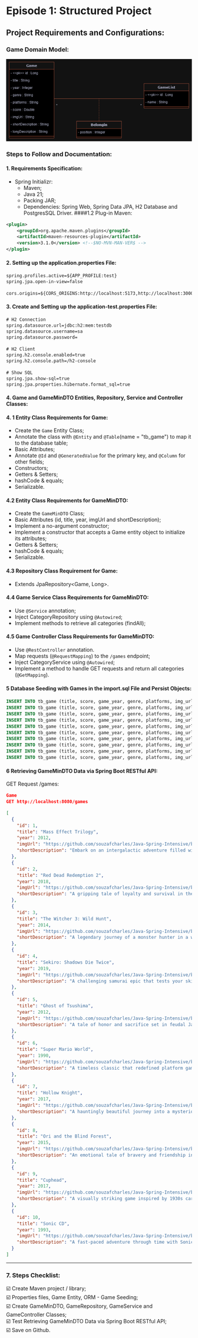 # Episode 1: Structured Project
## Project Requirements and Configurations:
### Game Domain Model:
![Game Domain Model](https://github.com/souzafcharles/Java-Spring-Intensive/blob/main/Episode_1_Structured_Project/gamelist/game-model.png)
### Steps to Follow and Documentation:
#### 1. Requirements Specification:
- Spring Initializr:
    - Maven;
    - Java 21;
    - Packing JAR;
    - Dependencies: Spring Web, Spring Data JPA, H2 Database and PostgresSQL Driver.
####1.2 Plug-in Maven:
```xml
<plugin>
	<groupId>org.apache.maven.plugins</groupId>
	<artifactId>maven-resources-plugin</artifactId>
	<version>3.1.0</version> <!--$NO-MVN-MAN-VER$ -->
</plugin>
```
#### 2. Setting up the application.properties File:
```properties
spring.profiles.active=${APP_PROFILE:test}
spring.jpa.open-in-view=false

cors.origins=${CORS_ORIGINS:http://localhost:5173,http://localhost:3000}
```
#### 3. Create and Setting up the application-test.properties File:
```properties
# H2 Connection
spring.datasource.url=jdbc:h2:mem:testdb
spring.datasource.username=sa
spring.datasource.password=

# H2 Client
spring.h2.console.enabled=true
spring.h2.console.path=/h2-console

# Show SQL
spring.jpa.show-sql=true
spring.jpa.properties.hibernate.format_sql=true
```
#### 4. Game and GameMinDTO Entities, Repository, Service and Controller Classes:
#### 4. 1 Entity Class Requirements for Game:
- Create the `Game` Entity Class;
- Annotate the class with `@Entity` and `@Table`(name = "tb_game") to map it to the database table;
- Basic Attributes;
- Annotate `@Id` and `@GeneratedValue` for the primary key, and `@Column` for other fields;
- Constructors;
- Getters & Setters;
- hashCode & equals;
- Serializable.
#### 4.2 Entity Class Requirements for GameMinDTO:
- Create the `GameMinDTO` Class;
- Basic Attributes (id, title, year, imgUrl and shortDescription);
- Implement a no-argument constructor;
- Implement a constructor that accepts a Game entity object to initialize its attributes;
- Getters & Setters;
- hashCode & equals;
- Serializable.
#### 4.3 Repository Class Requirement for Game:
- Extends JpaRepository<Game, Long>.
#### 4.4 Game Service Class Requirements for GameMinDTO:
- Use `@Service` annotation;
- Inject CategoryRepository using `@Autowired`;
- Implement methods to retrieve all categories (findAll);
#### 4.5 Game Controller Class Requirements for GameMinDTO:
- Use `@RestController` annotation.
- Map requests (`@RequestMapping`) to the `/games` endpoint;
- Inject CategoryService using `@Autowired`;
- Implement a method to handle GET requests and return all categories (`@GetMapping`).
#### 5 Database Seeding with Games in the import.sql File and Persist Objects:
```sql
INSERT INTO tb_game (title, score, game_year, genre, platforms, img_url, short_description, long_description) VALUES ('Mass Effect Trilogy', 4.8, 2012, 'Role-playing (RPG), Shooter', 'XBox, Playstation, PC', 'https://github.com/souzafcharles/Java-Spring-Intensive/blob/main/Episode_1_Structured_Project/gamelist/src/main/resources/static/img/1.png', 'Embark on an intergalactic adventure filled with choice, consequence, and epic battles.', 'The Mass Effect Trilogy offers a deep narrative-driven RPG experience where every decision you make shapes the fate of the galaxy. Build relationships, engage in strategic combat, and uncover a rich universe teeming with mysteries and conflicts.');
INSERT INTO tb_game (title, score, game_year, genre, platforms, img_url, short_description, long_description) VALUES ('Red Dead Redemption 2', 4.7, 2018, 'Role-playing (RPG), Adventure', 'XBox, Playstation, PC', 'https://github.com/souzafcharles/Java-Spring-Intensive/blob/main/Episode_1_Structured_Project/gamelist/src/main/resources/static/img/2.png', 'A gripping tale of loyalty and survival in the dying days of the Wild West.', 'Explore a sprawling, immersive world in Red Dead Redemption 2. Experience the life of an outlaw, forge bonds, and navigate moral dilemmas as Arthur Morgan, a member of the notorious Van der Linde gang.');
INSERT INTO tb_game (title, score, game_year, genre, platforms, img_url, short_description, long_description) VALUES ('The Witcher 3: Wild Hunt', 4.7, 2014, 'Role-playing (RPG), Adventure', 'XBox, Playstation, PC', 'https://github.com/souzafcharles/Java-Spring-Intensive/blob/main/Episode_1_Structured_Project/gamelist/src/main/resources/static/img/3.png', 'A legendary journey of a monster hunter in a world rife with danger and intrigue.', 'Step into the shoes of Geralt of Rivia, a Witcher, as you hunt monsters, unravel political conspiracies, and make impactful choices in a richly detailed open world.');
INSERT INTO tb_game (title, score, game_year, genre, platforms, img_url, short_description, long_description) VALUES ('Sekiro: Shadows Die Twice', 3.8, 2019, 'Role-playing (RPG), Adventure', 'XBox, Playstation, PC', 'https://github.com/souzafcharles/Java-Spring-Intensive/blob/main/Episode_1_Structured_Project/gamelist/src/main/resources/static/img/4.png', 'A challenging samurai epic that tests your skills and determination.', 'In Sekiro: Shadows Die Twice, you assume the role of a lone shinobi seeking revenge. Master precise combat mechanics and traverse a visually stunning yet perilous world.');
INSERT INTO tb_game (title, score, game_year, genre, platforms, img_url, short_description, long_description) VALUES ('Ghost of Tsushima', 4.6, 2012, 'Role-playing (RPG), Adventure', 'XBox, Playstation, PC', 'https://github.com/souzafcharles/Java-Spring-Intensive/blob/main/Episode_1_Structured_Project/gamelist/src/main/resources/static/img/5.png', 'A tale of honor and sacrifice set in feudal Japan.', 'Experience the journey of Jin Sakai, a samurai turned ghost, as he fights to reclaim his homeland from Mongol invaders. Ghost of Tsushima blends breathtaking visuals with an engaging narrative.');
INSERT INTO tb_game (title, score, game_year, genre, platforms, img_url, short_description, long_description) VALUES ('Super Mario World', 4.7, 1990, 'Platform', 'Super Ness, PC', 'https://github.com/souzafcharles/Java-Spring-Intensive/blob/main/Episode_1_Structured_Project/gamelist/src/main/resources/static/img/6.png', 'A timeless classic that redefined platform gaming.', 'Join Mario and Luigi on an epic adventure through Dinosaur Land to rescue Princess Peach from Bowser. Super Mario World features creative level designs and unforgettable gameplay.');
INSERT INTO tb_game (title, score, game_year, genre, platforms, img_url, short_description, long_description) VALUES ('Hollow Knight', 4.6, 2017, 'Platform', 'XBox, Playstation, PC', 'https://github.com/souzafcharles/Java-Spring-Intensive/blob/main/Episode_1_Structured_Project/gamelist/src/main/resources/static/img/7.png', 'A hauntingly beautiful journey into a mysterious underground world.', 'Hollow Knight offers a challenging yet rewarding metroidvania experience. Discover secrets, face tough enemies, and explore the expansive, interconnected world of Hallownest.');
INSERT INTO tb_game (title, score, game_year, genre, platforms, img_url, short_description, long_description) VALUES ('Ori and the Blind Forest', 4, 2015, 'Platform', 'XBox, Playstation, PC', 'https://github.com/souzafcharles/Java-Spring-Intensive/blob/main/Episode_1_Structured_Project/gamelist/src/main/resources/static/img/8.png', 'An emotional tale of bravery and friendship in a vibrant forest.', 'Ori and the Blind Forest combines a heartfelt story with visually stunning environments and fluid platforming mechanics. Embark on a journey to restore the forest’s balance.');
INSERT INTO tb_game (title, score, game_year, genre, platforms, img_url, short_description, long_description) VALUES ('Cuphead', 4.6, 2017, 'Platform', 'XBox, Playstation, PC', 'https://github.com/souzafcharles/Java-Spring-Intensive/blob/main/Episode_1_Structured_Project/gamelist/src/main/resources/static/img/9.png', 'A visually striking game inspired by 1930s cartoons.', 'Cuphead challenges players with intense boss battles and creative run-and-gun gameplay, all set against a backdrop of charming, hand-drawn visuals and jazzy music.');
INSERT INTO tb_game (title, score, game_year, genre, platforms, img_url, short_description, long_description) VALUES ('Sonic CD', 4, 1993, 'Platform', 'Sega CD, PC', 'https://github.com/souzafcharles/Java-Spring-Intensive/blob/main/Episode_1_Structured_Project/gamelist/src/main/resources/static/img/10.png', 'A fast-paced adventure through time with Sonic the Hedgehog.', 'In Sonic CD, race through vibrant levels and travel between past, present, and future to thwart Dr. Robotnik’s plans. This classic platformer delivers timeless speed and excitement.');
```
#### 6  Retrieving GameMinDTO Data via Spring Boot RESTful API:
GET Request /games:
```JSON
Game
GET http://localhost:8080/games 
```
````json
[
  {
    "id": 1,
    "title": "Mass Effect Trilogy",
    "year": 2012,
    "imgUrl": "https://github.com/souzafcharles/Java-Spring-Intensive/blob/main/Episode_1_Structured_Project/gamelist/src/main/resources/static/img/1.png",
    "shortDescription": "Embark on an intergalactic adventure filled with choice, consequence, and epic battles."
  },
  {
    "id": 2,
    "title": "Red Dead Redemption 2",
    "year": 2018,
    "imgUrl": "https://github.com/souzafcharles/Java-Spring-Intensive/blob/main/Episode_1_Structured_Project/gamelist/src/main/resources/static/img/2.png",
    "shortDescription": "A gripping tale of loyalty and survival in the dying days of the Wild West."
  },
  {
    "id": 3,
    "title": "The Witcher 3: Wild Hunt",
    "year": 2014,
    "imgUrl": "https://github.com/souzafcharles/Java-Spring-Intensive/blob/main/Episode_1_Structured_Project/gamelist/src/main/resources/static/img/3.png",
    "shortDescription": "A legendary journey of a monster hunter in a world rife with danger and intrigue."
  },
  {
    "id": 4,
    "title": "Sekiro: Shadows Die Twice",
    "year": 2019,
    "imgUrl": "https://github.com/souzafcharles/Java-Spring-Intensive/blob/main/Episode_1_Structured_Project/gamelist/src/main/resources/static/img/4.png",
    "shortDescription": "A challenging samurai epic that tests your skills and determination."
  },
  {
    "id": 5,
    "title": "Ghost of Tsushima",
    "year": 2012,
    "imgUrl": "https://github.com/souzafcharles/Java-Spring-Intensive/blob/main/Episode_1_Structured_Project/gamelist/src/main/resources/static/img/5.png",
    "shortDescription": "A tale of honor and sacrifice set in feudal Japan."
  },
  {
    "id": 6,
    "title": "Super Mario World",
    "year": 1990,
    "imgUrl": "https://github.com/souzafcharles/Java-Spring-Intensive/blob/main/Episode_1_Structured_Project/gamelist/src/main/resources/static/img/6.png",
    "shortDescription": "A timeless classic that redefined platform gaming."
  },
  {
    "id": 7,
    "title": "Hollow Knight",
    "year": 2017,
    "imgUrl": "https://github.com/souzafcharles/Java-Spring-Intensive/blob/main/Episode_1_Structured_Project/gamelist/src/main/resources/static/img/7.png",
    "shortDescription": "A hauntingly beautiful journey into a mysterious underground world."
  },
  {
    "id": 8,
    "title": "Ori and the Blind Forest",
    "year": 2015,
    "imgUrl": "https://github.com/souzafcharles/Java-Spring-Intensive/blob/main/Episode_1_Structured_Project/gamelist/src/main/resources/static/img/8.png",
    "shortDescription": "An emotional tale of bravery and friendship in a vibrant forest."
  },
  {
    "id": 9,
    "title": "Cuphead",
    "year": 2017,
    "imgUrl": "https://github.com/souzafcharles/Java-Spring-Intensive/blob/main/Episode_1_Structured_Project/gamelist/src/main/resources/static/img/9.png",
    "shortDescription": "A visually striking game inspired by 1930s cartoons."
  },
  {
    "id": 10,
    "title": "Sonic CD",
    "year": 1993,
    "imgUrl": "https://github.com/souzafcharles/Java-Spring-Intensive/blob/main/Episode_1_Structured_Project/gamelist/src/main/resources/static/img/10.png",
    "shortDescription": "A fast-paced adventure through time with Sonic the Hedgehog."
  }
]
````
***
### 7. Steps Checklist:
:ballot_box_with_check: Create Maven project / library;<br/>
:ballot_box_with_check: Properties files, Game Entity, ORM - Game Seeding;<br/>
:ballot_box_with_check: Create GameMinDTO, GameRepository, GameService and GameController Classes; <br/>
:ballot_box_with_check: Test Retrieving GameMinDTO Data via Spring Boot RESTful API; <br/>
:ballot_box_with_check: Save on Github.<br/>